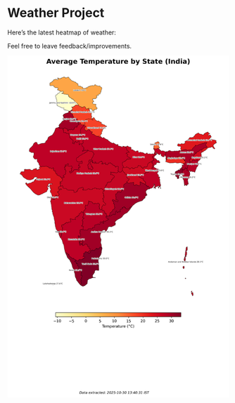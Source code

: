 # Weather Project

Here’s the latest heatmap of weather:

Feel free to leave feedback/improvements.

![India Heatmap](docs/assets/india_heatmap.png?v=031D79)
